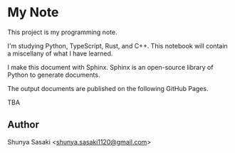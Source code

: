 # My Note

This project is my programming note.

I'm studying Python, TypeScript, Rust, and C++.
This notebook will contain a miscellany of what I have learned.

I make this document with Sphinx.
Sphinx is an open-source library of Python to generate documents.

The output documents are published on the following GitHub Pages.

TBA

## Author

Shunya Sasaki &lt;shunya.sasaki1120@gmail.com&gt;
